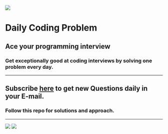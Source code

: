 <img src="https://nrczz.com/wp-content/uploads/2018/09/daily-coding-problem-logo.jpg" />

# Daily Coding Problem

## Ace your programming interview
### Get exceptionally good at coding interviews by solving one problem every day.

---

## Subscribe [here](https://www.dailycodingproblem.com/) to get new Questions daily in your E-mail.
### Follow this repo for solutions and approach.

---

<img src="https://forthebadge.com/images/badges/built-with-love.svg" />
<img src="http://forthebadge.com/images/badges/made-with-java.svg" />